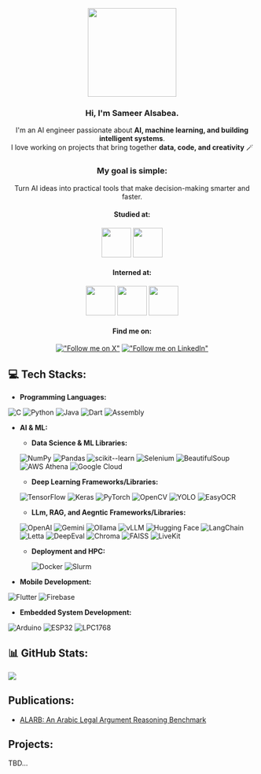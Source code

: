 <div align="center">
  <img src="https://github.com/user-attachments/assets/e14e315b-efe4-4b16-9e14-30844fe40ff7" height="180"/>
  
  ### Hi, I'm Sameer Alsabea.
  I'm an AI engineer passionate about **AI, machine learning, and building intelligent systems**.  
  I love working on projects that bring together **data, code, and creativity** 🪄

  ### My goal is simple: 
  Turn AI ideas into practical tools that make decision-making smarter and faster.

  #### Studied at:
  <p>
    <img src="https://github.com/user-attachments/assets/ebfbe143-abfb-4376-aa19-728ab65b137a" height="60" />
    <img src="https://github.com/user-attachments/assets/2e89722d-9349-4aa9-845d-534393a4d5df" height="60" />
  <p />

  #### Interned at:
  <p>
    <img src="https://github.com/user-attachments/assets/40a507c2-c867-4b42-905e-fcc39d838985" height="60" />
    <img src="https://github.com/user-attachments/assets/2e89722d-9349-4aa9-845d-534393a4d5df" height="60" />
    <img src="https://github.com/user-attachments/assets/d86a9976-34a5-4de2-a6a7-5ba132721c79" height="60" />
  <p />
  
  #### Find me on: 
  [!["Follow me on X"](https://img.shields.io/twitter/follow/pr_Mais?label=Follow%20me)](https://x.com/Sameer_Alsabea) [!["Follow me on LinkedIn"](https://img.shields.io/badge/LinkedIn-blue?style=flat&logo=linkedin&labelColor=blue)](https://www.linkedin.com/in/sameer-alsabea-610291239/)
  
</div>
  
## :computer: Tech Stacks:

- **Programming Languages:**

![C](https://img.shields.io/badge/C-00599C?style=flat&logo=c&logoColor=white)
![Python](https://img.shields.io/badge/Python-3776AB?style=flat&logo=python&logoColor=white)
![Java](https://img.shields.io/badge/Java-ED8B00?style=flat&logo=openjdk&logoColor=white)
![Dart](https://img.shields.io/badge/Dart-0175C2?style=flat&logo=dart&logoColor=white)
![Assembly](https://img.shields.io/badge/Assembly-6E4C13?style=flat&logo=protocols.io&logoColor=white)

- **AI & ML:**

  - **Data Science & ML Libraries:**
  
  ![NumPy](https://img.shields.io/badge/NumPy-013243?style=flat&logo=numpy&logoColor=white)  ![Pandas](https://img.shields.io/badge/Pandas-150458?style=flat&logo=pandas&logoColor=white)  ![scikit--learn](https://img.shields.io/badge/scikit--learn-F7931E?style=flat&logo=scikitlearn&logoColor=white)  ![Selenium](https://img.shields.io/badge/Selenium-43B02A?style=flat&logo=selenium&logoColor=white)  ![BeautifulSoup](https://img.shields.io/badge/BeautifulSoup-4E9A06?style=flat&logo=python&logoColor=white) ![AWS Athena](https://img.shields.io/badge/AWS%20Athena-232F3E?logo=amazon-aws&logoColor=white) ![Google Cloud](https://img.shields.io/badge/GDC_Buckets-4285F4?logo=google-cloud&logoColor=white)
  
  
  - **Deep Learning Frameworks/Libraries:** 
  
  ![TensorFlow](https://img.shields.io/badge/TensorFlow-FF6F00?style=flat&logo=tensorflow&logoColor=white)  ![Keras](https://img.shields.io/badge/Keras-D00000?style=flat&logo=keras&logoColor=white)  ![PyTorch](https://img.shields.io/badge/PyTorch-EE4C2C?style=flat&logo=pytorch&logoColor=white)  ![OpenCV](https://img.shields.io/badge/OpenCV-5C3EE8?style=flat&logo=opencv&logoColor=white) ![YOLO](https://img.shields.io/badge/YOLO-00FFFF?style=flat&logo=yolo&logoColor=black) ![EasyOCR](https://img.shields.io/badge/EasyOCR-231F20?style=flat&logo=python&logoColor=white)
  
  - **LLm, RAG, and Aegntic Frameworks/Libraries:**
  
  ![OpenAI](https://img.shields.io/badge/OpenAI-412991?style=flat&logo=openai&logoColor=white)  ![Gemini](https://img.shields.io/badge/Gemini-4285F4?style=flat&logo=googlegemini&logoColor=white)  ![Ollama](https://img.shields.io/badge/Ollama-000000?style=flat&logo=ollama&logoColor=white) ![vLLM](https://img.shields.io/badge/vLLM-FF4B4B?style=flat&logo=opensourceinitiative&logoColor=white) ![Hugging Face](https://img.shields.io/badge/HuggingFace-FFAE00?style=flat&logo=huggingface&logoColor=white)  ![LangChain](https://img.shields.io/badge/LangChain-1C3C3C?style=flat&logo=langchain&logoColor=white)  ![Letta](https://img.shields.io/badge/Letta-FF5733?style=flat&logo=letta&logoColor=white) ![DeepEval](https://img.shields.io/badge/DeepEval-6C47FF?style=flat&logo=pytest&logoColor=white) ![Chroma](https://img.shields.io/badge/Chroma-00C9A7?style=flat&logo=postgresql&logoColor=white) ![FAISS](https://img.shields.io/badge/FAISS-2C2C2C?style=flat&logo=database&logoColor=white) ![LiveKit](https://img.shields.io/badge/LiveKit-0086FF?style=flat&logo=livekit&logoColor=white)

  - **Deployment and HPC:**
   
    ![Docker](https://img.shields.io/badge/Docker-2496ED?logo=docker&logoColor=white) ![Slurm](https://img.shields.io/badge/Slurm-2B2B2B?logo=slurm&logoColor=white)
  
- **Mobile Development:**

![Flutter](https://img.shields.io/badge/Flutter-02569B?style=flat&logo=flutter&logoColor=white)
![Firebase](https://img.shields.io/badge/Firebase-FFCA28?style=flat&logo=firebase&logoColor=black)

- **Embedded System Development:**

![Arduino](https://img.shields.io/badge/Arduino-00878F?style=flat&logo=arduino&logoColor=white)
![ESP32](https://img.shields.io/badge/ESP32-E7352C?style=flat&logo=espressif&logoColor=white)
![LPC1768](https://img.shields.io/badge/LPC1768-002E6D?style=flat&logo=nxp&logoColor=white)

## 📊 GitHub Stats:

<!-- Total commits, stars, etc. -->
![](https://github-readme-streak-stats.herokuapp.com/?user=Sameer-13&theme=dark&hide_border=false)

## Publications:
- [ALARB: An Arabic Legal Argument Reasoning Benchmark](https://openreview.net/pdf?id=khdwxam2lQ)

## Projects:
TBD...
